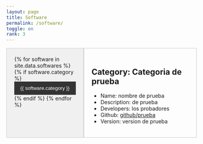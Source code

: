 ```yaml
---
layout: page
title: Software
permalink: /software/
toggle: on
rank: 3
---
```


<div class="container">
    <div class="tab-nav">
    {% for software in site.data.softwares %}
    {% if software.category %}
            <button class="active" data-tab-target="#tab-{{ loop.index }}">{{ software.category }}</button>
    {% endif %}
    {% endfor %}
    </div>
    <div class="tab-content">
        <div id="tab1" class="active">
            <h2>Category: Categoria de prueba</h2>
            <ul>
                <li>Name: nombre de prueba</li>
                <li>Description: de prueba</li>
                <li>Developers: los probadores</li>
                <li>Github: <a href="https://github.com/prueba">github/prueba</a></li>
                <li>Version: version de prueba</li>
            </ul>
        </div>
        <div id="tab2">
            <h2>Category: Categoria de p2rueba</h2>
            <ul>
                <li>Name: nombre de prueba 2</li>
                <li>Description: de prueba2</li>
                <li>Developers: los probado2res</li>
                <li>Github: <a href="https://github.com/prueb2a">github/prueb2a</a></li>
                <li>Version: version de prueba2</li>
            </ul>
        </div>
        <div id="tab3">
            <h2>Category: Categoria de prueba3</h2>
            <ul>
                <li>Name: nombre de prue3ba</li>
                <li>Description: de prueb3a</li>
                <li>Developers: los probadores3</li>
                <li>Github: <a href="https://github.com/prueba3">github/prueba3</a></li>
                <li>Version: version de pr3ueba</li>
            </ul>
        </div>
    </div>
</div>

<style>
    /* Add a container to hold the tab navigation and content */
    .container {
        display: flex;
        flex-direction: row;
    }

    /* Style the tab navigation menu */
    .tab-nav {
        flex-basis: 200px; /* set the width of the tab navigation */
        background-color: #f0f0f0;
        border: 1px solid #ccc;
        padding: 20px;
        display: flex;
        flex-direction: column;
    }

    .tab-nav button {
        padding: 10px;
        border: none;
        background-color: #f0f0f0;
        cursor: pointer;
        width: 100%;
        border-bottom: 1px solid #ccc;
    }

    .tab-nav button:hover {
        background-color: #ccc;
    }

    .tab-nav button.active {
        background-color: #333;
        color: #fff;
    }

    /* Style the tab content */
    .tab-content {
        flex-grow: 1; /* make the content take up the remaining space */
        padding: 20px;
        border: 1px solid #ccc;
    }

    .tab-content div {
        display: none;
    }

    .tab-content div.active {
        display: block;
    }
</style>

<script>
    // Get the tab navigation buttons and content
    const tabNavButtons = document.querySelectorAll('.tab-nav button');
    const tabContentDivs = document.querySelectorAll('.tab-content div');

    // Add event listeners to the tab navigation buttons
    tabNavButtons.forEach(button => {
        button.addEventListener('click', () => {
            // Remove the active class from all buttons and content
            tabNavButtons.forEach(btn => btn.classList.remove('active'));
            tabContentDivs.forEach(div => div.classList.remove('active'));

            // Add the active class to the current button and content
            button.classList.add('active');
            const tabTarget = button.getAttribute('data-tab-target');
            document.querySelector(tabTarget).classList.add('active');
        });
    });
</script>


